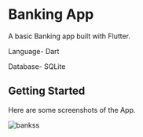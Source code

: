 # Banking App

A basic Banking app built with Flutter.

Language- Dart

Database- SQLite

## Getting Started

Here are some screenshots of the App.

![bankss](https://user-images.githubusercontent.com/50909936/121784899-5be26100-cbd4-11eb-8a31-dc32467007a3.png)
